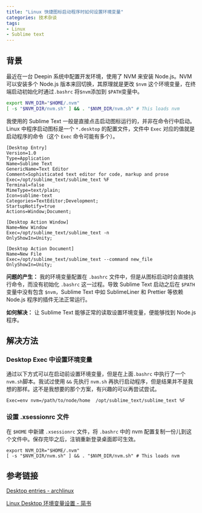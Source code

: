 ```yaml
---
title: "Linux 快捷图标启动程序时如何设置环境变量"
categories: 技术杂谈
tags:
- Linux
- Sublime text
---
```


## 背景

最近在一台 Deepin 系统中配置开发环境，使用了 NVM 来安装 Node.js。NVM 可以安装多个 Node.js 版本来回切换，其原理就是更改 `$nvm` 这个环境变量，在终端启动初始化时通过`.bashrc` 将`$nvm`添加到 `$PATH`变量中。

```bash
export NVM_DIR="$HOME/.nvm"
[ -s "$NVM_DIR/nvm.sh" ] && . "$NVM_DIR/nvm.sh" # This loads nvm
```



我使用的 Sublime Text 一般是直接点击启动图标运行的，并非在命令行中启动。Linux 中程序启动图标是一个 `*.desktop` 的配置文件，文件中 `Exec` 对应的值就是启动程序的命令（这个 `Exec` 命令可能有多个）。

```properties
[Desktop Entry]
Version=1.0
Type=Application
Name=Sublime Text
GenericName=Text Editor
Comment=Sophisticated text editor for code, markup and prose
Exec=/opt/sublime_text/sublime_text %F
Terminal=false
MimeType=text/plain;
Icon=sublime-text
Categories=TextEditor;Development;
StartupNotify=true
Actions=Window;Document;

[Desktop Action Window]
Name=New Window
Exec=/opt/sublime_text/sublime_text -n
OnlyShowIn=Unity;

[Desktop Action Document]
Name=New File
Exec=/opt/sublime_text/sublime_text --command new_file
OnlyShowIn=Unity;
```



**问题的产生：** 我的环境变量配置在 `.bashrc` 文件中，但是从图标启动时会直接执行命令，而没有初始化 `.bashrc` 这一过程。导致 Sublime Text 启动之后在 `$PATH` 变量中没有包含 `$nvm`，Sublime Text 中如 SublimeLiner 和 Prettier 等依赖 Node.js 程序的插件无法正常运行。



**如何解决：** 让 Sublime Text 能够正常的读取设置环境变量，便能够找到 Node.js 程序。





## 解决方法

### Desktop Exec 中设置环境变量

通过以下方式可以在启动前设置环境变量，但是在上面`.bashrc` 中执行了一个 `nvm.sh`脚本。我试过使用 `&&` 先执行 `nvm.sh` 再执行启动程序，但是结果并不是我想的那样。这不是我想要的那个方案，有兴趣的可以再尝试尝试。

```properties
Exec=env nvm=/path/to/node/home  /opt/sublime_text/sublime_text %F
```



### 设置 .xsessionrc 文件

在 `$HOME` 中新建 `.xsessionrc` 文件，将 `.bashrc` 中的 nvm 配置复制一份儿到这个文件中。保存完毕之后，注销重新登录桌面即可生效。

```shell
export NVM_DIR="$HOME/.nvm"
[ -s "$NVM_DIR/nvm.sh" ] && . "$NVM_DIR/nvm.sh" # This loads nvm
```





## 参考链接

[Desktop entries - archlinux](https://wiki.archlinux.org/index.php/desktop_entries#Modify_environment_variables)

[Linux Desktop 环境变量设置 - 简书](https://www.jianshu.com/p/a936db2d8351)

